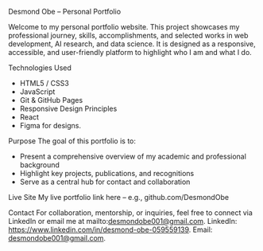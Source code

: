 Desmond Obe – Personal Portfolio

Welcome to my personal portfolio website. This project showcases my professional journey, skills, accomplishments, and selected works in web development, AI research, and data science. It is designed as a responsive, accessible, and user-friendly platform to highlight who I am and what I do.

 Technologies Used
- HTML5 / CSS3
- JavaScript
- Git & GitHub Pages
- Responsive Design Principles
- React
- Figma for designs.


Purpose
The goal of this portfolio is to:
- Present a comprehensive overview of my academic and professional background
- Highlight key projects, publications, and recognitions
- Serve as a central hub for contact and collaboration

Live Site
My live portfolio link here – e.g., github.com/DesmondObe

Contact
For collaboration, mentorship, or inquiries, feel free to connect via LinkedIn or email me at mailto:desmondobe001@gmail.com.
LinkedIn: https://www.linkedin.com/in/desmond-obe-059559139.
Email: desmondobe001@gmail.com.
